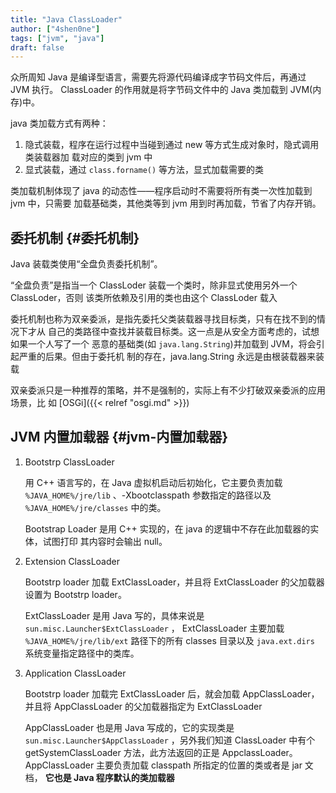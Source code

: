 ```yaml
---
title: "Java ClassLoader"
author: ["4shen0ne"]
tags: ["jvm", "java"]
draft: false
---
```


众所周知 Java 是编译型语言，需要先将源代码编译成字节码文件后，再通过 JVM 执行。
ClassLoader 的作用就是将字节码文件中的 Java 类加载到 JVM(内存)中。

java 类加载方式有两种：

1.  隐式装载，程序在运行过程中当碰到通过 new 等方式生成对象时，隐式调用类装载器加
    载对应的类到 jvm 中
2.  显式装载，通过 `class.forname()` 等方法，显式加载需要的类

类加载机制体现了 java 的动态性——程序启动时不需要将所有类一次性加载到 jvm 中，只需要
加载基础类，其他类等到 jvm 用到时再加载，节省了内存开销。


## 委托机制 {#委托机制}

Java 装载类使用“全盘负责委托机制”。

“全盘负责”是指当一个 ClassLoder 装载一个类时，除非显式使用另外一个 ClassLoder，否则
该类所依赖及引用的类也由这个 ClassLoder 载入

委托机制也称为双亲委派，是指先委托父类装载器寻找目标类，只有在找不到的情况下才从
自己的类路径中查找并装载目标类。这一点是从安全方面考虑的，试想如果一个人写了一个
恶意的基础类(如 `java.lang.String`)并加载到 JVM，将会引起严重的后果。但由于委托机
制的存在，java.lang.String 永远是由根装载器来装载

双亲委派只是一种推荐的策略，并不是强制的，实际上有不少打破双亲委派的应用场景，比
如 [OSGi]({{< relref "osgi.md" >}})


## JVM 内置加载器 {#jvm-内置加载器}

1.  Bootstrp ClassLoader

    用 C++ 语言写的，在 Java 虚拟机启动后初始化，它主要负责加载 `%JAVA_HOME%/jre/lib`
    、-Xbootclasspath 参数指定的路径以及 `%JAVA_HOME%/jre/classes` 中的类。

    Bootstrap Loader 是用 C++ 实现的，在 java 的逻辑中不存在此加载器的实体，试图打印
    其内容时会输出 null。

2.  Extension ClassLoader

    Bootstrp loader 加载 ExtClassLoader，并且将 ExtClassLoader 的父加载器设置为
    Bootstrp loader。

    ExtClassLoader 是用 Java 写的，具体来说是 `sun.misc.Launcher$ExtClassLoader` ，
    ExtClassLoader 主要加载 `%JAVA_HOME%/jre/lib/ext` 路径下的所有 classes 目录以及
    `java.ext.dirs` 系统变量指定路径中的类库。

3.  Application ClassLoader

    Bootstrp loader 加载完 ExtClassLoader 后，就会加载 AppClassLoader，并且将
    AppClassLoader 的父加载器指定为 ExtClassLoader

    AppClassLoader 也是用 Java 写成的，它的实现类是 `sun.misc.Launcher$AppClassLoader`
    ，另外我们知道 ClassLoader 中有个 getSystemClassLoader 方法，此方法返回的正是
    AppclassLoader。AppClassLoader 主要负责加载 classpath 所指定的位置的类或者是 jar
    文档， **它也是 Java 程序默认的类加载器**
